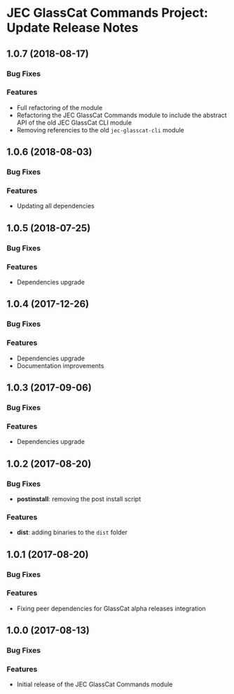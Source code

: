 # JEC GlassCat Commands Project: Update Release Notes

<a name="jec-glasscat-commands-1.0.7"></a>
## **1.0.7** (2018-08-17)

### Bug Fixes

### Features

- Full refactoring of the module
- Refactoring the JEC GlassCat Commands module to include the abstract API of the old JEC GlassCat CLI module
- Removing referencies to the old `jec-glasscat-cli` module

<a name="jec-glasscat-commands-1.0.6"></a>
## **1.0.6** (2018-08-03)

### Bug Fixes

### Features

- Updating all dependencies

<a name="jec-glasscat-commands-1.0.5"></a>
## **1.0.5** (2018-07-25)

### Bug Fixes

### Features

- Dependencies upgrade

<a name="jec-glasscat-commands-1.0.4"></a>
## **1.0.4** (2017-12-26)

### Bug Fixes

### Features

- Dependencies upgrade
- Documentation improvements

<a name="jec-glasscat-commands-1.0.3"></a>
## **1.0.3** (2017-09-06)

### Bug Fixes

### Features

- Dependencies upgrade

<a name="jec-glasscat-commands-1.0.2"></a>
## **1.0.2** (2017-08-20)

### Bug Fixes

- **postinstall**: removing the post install script

### Features

- **dist**: adding binaries to the `dist` folder

<a name="jec-glasscat-commands-1.0.1"></a>
## **1.0.1** (2017-08-20)

### Bug Fixes

### Features

- Fixing peer dependencies for GlassCat alpha releases integration

<a name="jec-glasscat-commands-1.0.0"></a>
## **1.0.0** (2017-08-13)

### Bug Fixes

### Features

- Initial release of the JEC GlassCat Commands module